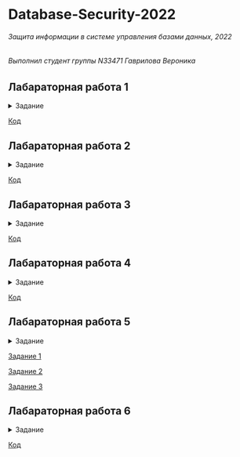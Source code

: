 # Database-Security-2022
###### Защита информации в системе управления базами данных, 2022 
###### Выполнил студент группы N33471 Гаврилова Вероника

## Лабараторная работа 1

<details>
<summary> Задание </summary> 
  
  
__1. Подключиться к базе данных с использованием клиента psql.__

__2. Создать базу данных в соответствии с шаблоном номер группы номер студента.__

__3. Выбрать базу данных в соответствии с шаблоном номер группы номер студента. Например, n3247_1.__

__4. Создать новую схему в своей БД с именем номер группы номер студента schema_lab1.__

__5. Создать таблицу номер группы номер студента tbl1 в схеме по умолчанию и номергруппы_номерстудента_tbl2 в созданной в пункте 3.__

__6. Создать таблицу и номергруппы_номерстудента_table_i5 в своей схеме (далее все объекты нужно создавать в своей схеме из пункта 3), в которой будут использовать атрибуты с типами integer, varchar, char, timestamp, date, bytea.__

__7. Создать таблицу номергруппы_номерстудента_table_i6, в которой будет атрибут с любым типом со значением по умолчанию и атрибут с типом интервал времени.__

__8. Создать свой составной тип с именем номергруппы_номерстудента_type для описания свойств какого-либо объекта со свойствами real, real, date, bytea.__

__9. Создать свой тип перечисления с именем номергруппы_номерстудента_enum для возможности указания градации размера большой, средний, маленький.__

__10. Создать свой домен с именем номергруппы_номерстудента_domain с проверкой, что в нем содержится только 3 цифры__

__11. Создать последовательность с именем номергруппы_номерстудента_seq с началом 1000 и шагам -1. (1000,999, 998, …)__

__12. Создать для таблицы с пункта 5 индекс с именем номергруппы_номерстудента_idx1 по атрибуту c типом integer.__

__13. Создать составной индекс для таблицы из пункта 5 с именем номергруппы_номерстудента idx2 по атрибутам integer, date.__

__14. Создать индекс по выражению для таблицы из пункта 5 с именем номергруппы_номерстудента idx3 по атрибуту integer, выражение взятие по модулю 10.__

__15. Создать частичный индекс для таблицы из пункта 5 с именем номергруппы_номерстудента_idx4 по атрибуту integer, исключая значения меньше 100 и больше 1000.__

__16. Создать таблицу как в пункте 5, но с ограничение NOT NULL на поле char с именем номергруппы_номерстудента_notnull__

__17. Создать таблицу как в пункте 5, но с ограничение UNIQUE на комбинацию полей char, integer с именем номергруппы_номерстудента_unique__

__18. Создать таблицу как в пункте 5, но с ограничение первичного ключа поля integer с именем номергруппы_номерстудента_pk__

__19. Создать таблицу как в пункте 5, но с ограничением проверкой поля varchar на наличие символа ‘a’ номергруппы_номерстудента_check__

__20. Создать представление, в котором из таблицы из пункта 5 будутпредставлены только атрибуты с типом varchar и date, имя представления. номергруппы_номерстудента_view__ 
  </details>
  
[Код](https://github.com/cyberknopa/Database-Security-2022/blob/main/Lab1.sql)


## Лабараторная работа 2

<details>
<summary> Задание </summary> 
  
  
__1. Наполнить таблицы базы данных при помощи операторов INSERT.Каждая таблица должна иметь не менее 5 разных записей.__
  
__2. Обновить записи в одной таблице на основании записи из другой (между таблицами должна быть связь).__
__3. Удалить несколько записей из одной таблицы на основании информации из другой таблицы.__
  
__4. Вывести часть столбцов из таблицы.__
  
__5. Вывести несколько записей из таблицы, используя условие ограничения.__
  
__6. Сделать декартово произведение двух таблиц.__
  
__7. Вывести записи из таблицы на основании условия ограничения, содержащегося в другой таблице.__
  
__8. Применить функции агрегирования к выводимым записям (sum, avg, min, max)__
  
__9. Вывести записи из таблицы, используя сортировку от большего к меньшему.__
  
__10. Вывести записи из таблицы, используя сортировку от меньшего к большему с ограничением количества выводимых строк.__
  
__11. Произвести агрегирование выводимых записей по одному из полей ( group by).__
  
__12. Выполнить запрос, когда табличное выражение представляет собой другой запрос.__
 </details>
 
 [Код](https://github.com/cyberknopa/Database-Security-2022/blob/main/Lab2.sql)
 
 
 ## Лабараторная работа 3

<details>
<summary> Задание </summary> 
  
  
 __1. Написать процедуру, которая выполняет агрегации значений в таблице и обновляет значение в другой таблице. Таким образом, чтобы при запуске пользователем информация в таблице обновлялась и содержала агрегированные значения из другой таблицы.__

__2. Написать триггер, который будет выполнять действие из 1 пункта автоматически при вставке записи в исходную таблицу. Таким образом, чтобы агрегированная информация всегда была актуальна.__

__3. Написать триггер, который на основании даты из вставляемой записи, вставлял ее в соответствующую таблицу.__

__4. Написать триггер, который при вставке в таблицу, производил подмену вставляемого значения в соответствии с уже существующим словарем.__

__5. Написать процедуру выводящую сумму первого, последнего и значений записей в таблице, находящихся в позициях золотого сечения.__
 </details>
 
[Код](https://github.com/cyberknopa/Database-Security-2022/blob/main/Lab3.sql)
 
 
 ## Лабараторная работа 4

<details>
<summary> Задание </summary> 
  
  
__1.Подготовьте таблицы для выполнения перечисленных ниже задач.__
  
__2. Выдайте права 3 пользователям. Пользователь User1 должен иметь полный доступ к таблице. User2 должен иметь право на вставку, select-запросы и обновление значений в таблицах. User3 должен иметь право на удаление строк из таблиц, а также возможность делегировать свои права любому пользователю.__
  
__3. Предоставьте право на удаление от пользователя User3 пользователю User4 и проверьте все выданные права.__
  
__4. Отмените все предоставленные выше права.__
  
__5. Создайте подсхему для User1 и User2 с различным набором таблиц.__
  
__6. Создайте представление как объединенный набор столбцов из разных таблиц.__
  
__7. Настройте безопасность на уровне строк, политика должна быть создана на основе текущего пользователя, и протестируйте ее.__
  
__8. Создайте триггер для регистрации вставки, обновления и удаления содержимого в определенных таблицах.__
 </details>
 
  [Код](https://github.com/cyberknopa/Database-Security-2022/blob/main/Lab4.sql)
  
 
 ## Лабараторная работа 5

<details>
<summary> Задание </summary> 
  
  
__1.В случае объединения таблиц покажите, как злоумышленник может узнать количество столбцов второй таблицы.__
  
__2. Предложите подход для получения структуры базы данных (включая название столбцов таблицы).__

__3. Покажите пример использования подготовленных параметров для вашего любимого языка программирования.__
 </details>
 
  [Задание 1](https://github.com/cyberknopa/Database-Security-2022/blob/main/Lab5_1.py)
  
  [Задание 2](https://github.com/cyberknopa/Database-Security-2022/blob/main/Lab5_2.py)
  
  [Задание 3](https://github.com/cyberknopa/Database-Security-2022/blob/main/Lab5_3.py)
  
  
 ## Лабараторная работа 6
 
<details>
<summary> Задание </summary> 
  
  
__1.Создайте таблицу, в которой два столбца содержат хешированные значения, где одно из них сгенерировано с помощью алгоритма SHA-1. Покажите, как можно выполнить проверку, используя данные двух хешей.__
  
__2. Создайте таблицу, в которой данные имеют байтовый тип. Зашифруйте этот столбец и покажите, как пользователь может расшифровать данные во время обычного select-запроса к зашифрованному столбцу.__
 </details>

 [Код](https://github.com/cyberknopa/Database-Security-2022/blob/main/Lab6.sql)
